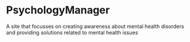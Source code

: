 # PsychologyManager
A site that focusses on creating awareness about mental health disorders and providing solutions related to mental health issues
